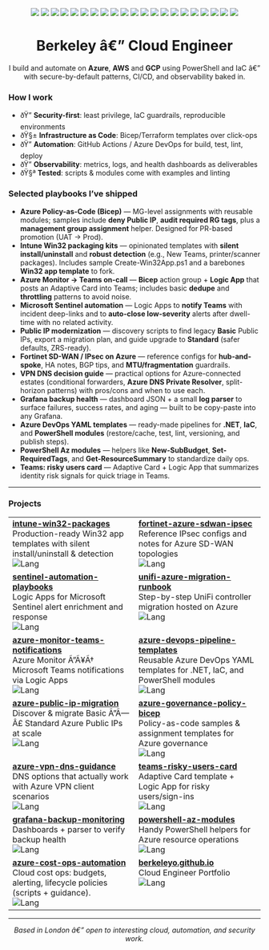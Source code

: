 <p align="center">
  <!-- Clouds -->
  <img src="https://img.shields.io/badge/Azure-0D47A1?logo=microsoftazure&logoColor=white" />
  <img src="https://img.shields.io/badge/AWS-232F3E?logo=amazonaws&logoColor=white" />
  <img src="https://img.shields.io/badge/GCP-1A73E8?logo=googlecloud&logoColor=white" />

  <!-- Azure focus -->
  <img src="https://img.shields.io/badge/Policy%20as%20Code-Bicep-2B95F0?logo=azurepipelines&logoColor=white" />
  <img src="https://img.shields.io/badge/Microsoft%20Intune-4B8BF4?logo=microsoftintune&logoColor=white" />
  <img src="https://img.shields.io/badge/Microsoft%20Sentinel-2C7BE5?logo=microsoftazure&logoColor=white" />
  <img src="https://img.shields.io/badge/Azure%20DevOps-0078D7?logo=azuredevops&logoColor=white" />

  <!-- AWS focus -->
  <img src="https://img.shields.io/badge/EC2-FF9900?logo=amazonec2&logoColor=white" />
  <img src="https://img.shields.io/badge/IAM-4053D6?logo=amazonaws&logoColor=white" />
  <img src="https://img.shields.io/badge/VPC-232F3E?logo=amazonaws&logoColor=white" />

  <!-- GCP focus -->
  <img src="https://img.shields.io/badge/Compute%20Engine-1A73E8?logo=googlecloud&logoColor=white" />
  <img src="https://img.shields.io/badge/Cloud%20Run-4285F4?logo=googlecloud&logoColor=white" />
  <img src="https://img.shields.io/badge/BigQuery-669DF6?logo=googlebigquery&logoColor=white" />

  <!-- Platform & tooling -->
  <img src="https://img.shields.io/badge/Terraform-5C4EE5?logo=terraform&logoColor=white" />
  <img src="https://img.shields.io/badge/Bicep-2B95F0?logo=azurepipelines&logoColor=white" />
  <img src="https://img.shields.io/badge/PowerShell-5391FE?logo=powershell&logoColor=white" />
  <img src="https://img.shields.io/badge/GitHub%20Actions-000000?logo=githubactions&logoColor=white" />
  <img src="https://img.shields.io/badge/Kubernetes-326CE5?logo=kubernetes&logoColor=white" />
  <img src="https://img.shields.io/badge/Docker-2496ED?logo=docker&logoColor=white" />
  <img src="https://img.shields.io/badge/Grafana-F46800?logo=grafana&logoColor=white" />
  <img src="https://img.shields.io/badge/Python-3776AB?logo=python&logoColor=white" />
</p>
<h1 align="center">Berkeley â€” Cloud Engineer</h1>
<p align="center">
  I build and automate on <b>Azure</b>, <b>AWS</b> and <b>GCP</b> using PowerShell and IaC â€” with secure-by-default patterns, CI/CD, and observability baked in.
</p>

### How I work
- ðŸ” **Security-first**: least privilege, IaC guardrails, reproducible environments  
- ðŸ§± **Infrastructure as Code**: Bicep/Terraform templates over click-ops  
- ðŸ” **Automation**: GitHub Actions / Azure DevOps for build, test, lint, deploy  
- ðŸ”­ **Observability**: metrics, logs, and health dashboards as deliverables  
- ðŸ§ª **Tested**: scripts & modules come with examples and linting

### Selected playbooks I’ve shipped
- **Azure Policy-as-Code (Bicep)** — MG-level assignments with reusable modules; samples include **deny Public IP**, **audit required RG tags**, plus a **management group assignment** helper. Designed for PR-based promotion (UAT → Prod).
- **Intune Win32 packaging kits** — opinionated templates with **silent install/uninstall** and **robust detection** (e.g., New Teams, printer/scanner packages). Includes sample Create-Win32App.ps1 and a barebones **Win32 app template** to fork.
- **Azure Monitor → Teams on-call** — **Bicep** action group + **Logic App** that posts an Adaptive Card into Teams; includes basic **dedupe** and **throttling** patterns to avoid noise.
- **Microsoft Sentinel automation** — Logic Apps to **notify Teams** with incident deep-links and to **auto-close low-severity** alerts after dwell-time with no related activity.
- **Public IP modernization** — discovery scripts to find legacy **Basic** Public IPs, export a migration plan, and guide upgrade to **Standard** (safer defaults, ZRS-ready).
- **Fortinet SD-WAN / IPsec on Azure** — reference configs for **hub-and-spoke**, HA notes, BGP tips, and **MTU/fragmentation** guardrails.
- **VPN DNS decision guide** — practical options for Azure-connected estates (conditional forwarders, **Azure DNS Private Resolver**, split-horizon patterns) with pros/cons and when to use each.
- **Grafana backup health** — dashboard JSON + a small **log parser** to surface failures, success rates, and aging — built to be copy-paste into any Grafana.
- **Azure DevOps YAML templates** — ready-made pipelines for **.NET**, **IaC**, and **PowerShell modules** (restore/cache, test, lint, versioning, and publish steps).
- **PowerShell Az modules** — helpers like **New-SubBudget**, **Set-RequiredTags**, and **Get-ResourceSummary** to standardize daily ops.
- **Teams: risky users card** — Adaptive Card + Logic App that summarizes identity risk signals for quick triage in Teams.

---

### Projects
<table><tr>
<td valign="top" width="50%">
  <b><a href="https://github.com/berkeleyo/intune-win32-packages">intune-win32-packages</a></b><br/>
  Production-ready Win32 app templates with silent install/uninstall & detection<br/>
  <img alt="Lang" src="https://img.shields.io/badge/PowerShell-informational" />
</td>
<td valign="top" width="50%">
  <b><a href="https://github.com/berkeleyo/fortinet-azure-sdwan-ipsec">fortinet-azure-sdwan-ipsec</a></b><br/>
  Reference IPsec configs and notes for Azure SD-WAN topologies<br/>
  <img alt="Lang" src="https://img.shields.io/badge/Code-informational" />
</td>
</tr>
<tr>
<td valign="top" width="50%">
  <b><a href="https://github.com/berkeleyo/sentinel-automation-playbooks">sentinel-automation-playbooks</a></b><br/>
  Logic Apps for Microsoft Sentinel alert enrichment and response<br/>
  <img alt="Lang" src="https://img.shields.io/badge/Code-informational" />
</td>
<td valign="top" width="50%">
  <b><a href="https://github.com/berkeleyo/unifi-azure-migration-runbook">unifi-azure-migration-runbook</a></b><br/>
  Step-by-step UniFi controller migration hosted on Azure<br/>
  <img alt="Lang" src="https://img.shields.io/badge/PowerShell-informational" />
</td>
</tr>
<tr>
<td valign="top" width="50%">
  <b><a href="https://github.com/berkeleyo/azure-monitor-teams-notifications">azure-monitor-teams-notifications</a></b><br/>
  Azure Monitor Ã”Ã¥Ã† Microsoft Teams notifications via Logic Apps<br/>
  <img alt="Lang" src="https://img.shields.io/badge/PowerShell-informational" />
</td>
<td valign="top" width="50%">
  <b><a href="https://github.com/berkeleyo/azure-devops-pipeline-templates">azure-devops-pipeline-templates</a></b><br/>
  Reusable Azure DevOps YAML templates for .NET, IaC, and PowerShell modules<br/>
  <img alt="Lang" src="https://img.shields.io/badge/Code-informational" />
</td>
</tr>
<tr>
<td valign="top" width="50%">
  <b><a href="https://github.com/berkeleyo/azure-public-ip-migration">azure-public-ip-migration</a></b><br/>
  Discover & migrate Basic Ã”Ã—Â£ Standard Azure Public IPs at scale<br/>
  <img alt="Lang" src="https://img.shields.io/badge/PowerShell-informational" />
</td>
<td valign="top" width="50%">
  <b><a href="https://github.com/berkeleyo/azure-governance-policy-bicep">azure-governance-policy-bicep</a></b><br/>
  Policy-as-code samples & assignment templates for Azure governance<br/>
  <img alt="Lang" src="https://img.shields.io/badge/Bicep-informational" />
</td>
</tr>
<tr>
<td valign="top" width="50%">
  <b><a href="https://github.com/berkeleyo/azure-vpn-dns-guidance">azure-vpn-dns-guidance</a></b><br/>
  DNS options that actually work with Azure VPN client scenarios<br/>
  <img alt="Lang" src="https://img.shields.io/badge/Code-informational" />
</td>
<td valign="top" width="50%">
  <b><a href="https://github.com/berkeleyo/teams-risky-users-card">teams-risky-users-card</a></b><br/>
  Adaptive Card template + Logic App for risky users/sign-ins<br/>
  <img alt="Lang" src="https://img.shields.io/badge/Code-informational" />
</td>
</tr>
<tr>
<td valign="top" width="50%">
  <b><a href="https://github.com/berkeleyo/grafana-backup-monitoring">grafana-backup-monitoring</a></b><br/>
  Dashboards + parser to verify backup health<br/>
  <img alt="Lang" src="https://img.shields.io/badge/Python-informational" />
</td>
<td valign="top" width="50%">
  <b><a href="https://github.com/berkeleyo/powershell-az-modules">powershell-az-modules</a></b><br/>
  Handy PowerShell helpers for Azure resource operations<br/>
  <img alt="Lang" src="https://img.shields.io/badge/PowerShell-informational" />
</td>
</tr>
<tr>
<td valign="top" width="50%">
  <b><a href="https://github.com/berkeleyo/azure-cost-ops-automation">azure-cost-ops-automation</a></b><br/>
  Cloud cost ops: budgets, alerting, lifecycle policies (scripts + guidance).<br/>
  <img alt="Lang" src="https://img.shields.io/badge/PowerShell-informational" />
</td>
<td valign="top" width="50%">
  <b><a href="https://github.com/berkeleyo/berkeleyo.github.io">berkeleyo.github.io</a></b><br/>
  Cloud Engineer Portfolio<br/>
  <img alt="Lang" src="https://img.shields.io/badge/HTML-informational" />
</td>
</tr></table>

---

<p align="center">
  <i>Based in London â€” open to interesting cloud, automation, and security work.</i>
</p>